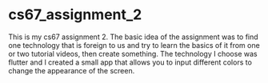# cs67_assignment_2
This is my cs67 assignment 2. The basic idea of the assignment was to find one technology that is foreign to us and try to learn the basics of it from one or two tutorial videos, then create something. The technology I choose was flutter and I created a small app that allows you to input different colors to change the appearance of the screen. 
